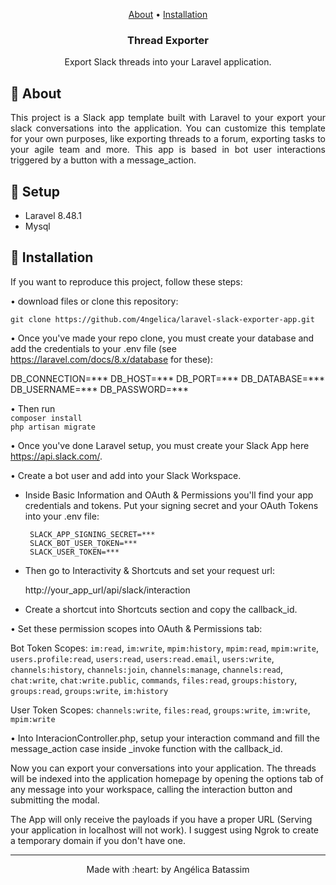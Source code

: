 <p align="center">
   <a href="#laravel-slack-exporter-app_about">About</a> •
   <a href="#laravel-slack-exporter-app_install">Installation</a>
   <h3 align="center">Thread Exporter</h3>

 <p align="center">
Export Slack threads into your Laravel application.
 </p>


## :pushpin: About
<p align="justify" id="#laravel-slack-exporter-app_about">
  This project is a Slack app template built with Laravel to your export your slack conversations into the application. You can customize this template for your own purposes, like exporting threads to a forum, exporting tasks to your agile team and more.
This app is based in bot user interactions triggered by a button with a message_action.
</p>

## :pushpin: Setup
<div id="#laravel-slack-exporter-app_setup">
<ul>
   <li>Laravel 8.48.1</li>
   <li>Mysql</li>
</ul>
</div>

## :pushpin: Installation
<p id="#laravel-slack-exporter-app_install">
If you want to reproduce this project, follow these steps:

• download files or clone this repository: <br>

`git clone https://github.com/4ngelica/laravel-slack-exporter-app.git`

• Once you've made your repo clone, you must create your database and add the credentials to your .env file (see https://laravel.com/docs/8.x/database for these):

   DB_CONNECTION=***
   DB_HOST=***
   DB_PORT=***
   DB_DATABASE=***
   DB_USERNAME=***
   DB_PASSWORD=***

•  Then run  <br>
   `composer install` <br>
   `php artisan migrate`

• Once you've done Laravel setup, you must create your Slack App here https://api.slack.com/.
    
• Create a bot user and add into your Slack Workspace.
    
- Inside Basic Information and OAuth & Permissions you'll find your app credentials and tokens. Put your signing secret and your OAuth Tokens into your .env file:

       SLACK_APP_SIGNING_SECRET=***
       SLACK_BOT_USER_TOKEN=***
       SLACK_USER_TOKEN=***

- Then go to Interactivity & Shortcuts and set your request url:

   http://your_app_url/api/slack/interaction

- Create a shortcut into Shortcuts section and copy the callback_id.

• Set these permission scopes into OAuth & Permissions tab:
    
Bot Token Scopes: `im:read`, `im:write`, `mpim:history`, `mpim:read`, `mpim:write`, `users.profile:read`, `users:read`, `users:read.email`, `users:write`, `channels:history`, `channels:join`, `channels:manage`, `channels:read`, `chat:write`, `chat:write.public`, `commands`, `files:read`, `groups:history`, `groups:read`, `groups:write`, `im:history`
    
User Token Scopes: `channels:write`, `files:read`, `groups:write`, `im:write`, `mpim:write` 

• Into InteracionController.php, setup your interaction command and fill the message_action case inside _invoke function with the callback_id.
    
Now you can export your conversations into your application. The threads will be indexed into the application homepage by opening the options tab of any message into your workspace, calling the interaction button and submitting the modal.

The App will only receive the payloads if you have a proper URL (Serving your application in localhost will not work). I suggest using Ngrok to create a temporary domain if you don't have one.

<footer>
   <hr></hr>
<p align="center">
Made with :heart: by Angélica Batassim
</p>
</footer>
